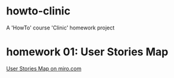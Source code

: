 # howto-clinic
A 'HowTo' course 'Clinic' homework project

# homework 01: User Stories Map
[User Stories Map on miro.com](https://miro.com/app/board/o9J_l4Nx82Q=/)

